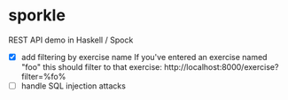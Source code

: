 # sporkle
REST API demo in Haskell / Spock

- [x] add filtering by exercise name
  If you've entered an exercise named "foo" this should filter to that exercise: http://localhost:8000/exercise?filter=%fo%
- [ ] handle SQL injection attacks
